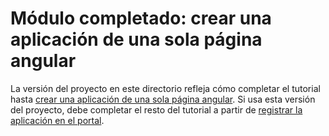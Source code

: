 # <a name="completed-module-create-an-angular-single-page-app"></a>Módulo completado: crear una aplicación de una sola página angular

La versión del proyecto en este directorio refleja cómo completar el tutorial hasta [crear una aplicación de una sola página angular](https://docs.microsoft.com/graph/training/angular-tutorial?tutorial-step=1). Si usa esta versión del proyecto, debe completar el resto del tutorial a partir de [registrar la aplicación en el portal](https://docs.microsoft.com/graph/training/angular-tutorial?tutorial-step=2).